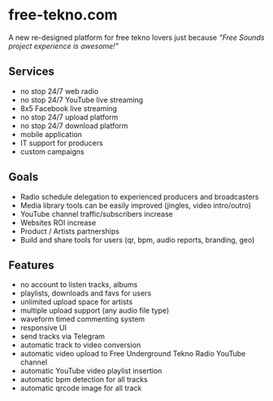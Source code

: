 # free-tekno.com

A new re-designed platform for free tekno lovers just because _"Free Sounds project experience is awesome!"_

## Services

- no stop 24/7 web radio
- no stop 24/7 YouTube live streaming
- 8x5 Facebook live streaming
- no stop 24/7 upload platform
- no stop 24/7 download platform
- mobile application
- IT support for producers
- custom campaigns

## Goals

- Radio schedule delegation to experienced producers and broadcasters
- Media library tools can be easily improved (jingles, video intro/outro)
- YouTube channel traffic/subscribers increase
- Websites ROI increase
- Product / Artists partnerships
- Build and share tools for users (qr, bpm, audio reports, branding, geo)

## Features

- no account to listen tracks, albums
- playlists, downloads and favs for users
- unlimited upload space for artists
- multiple upload support (any audio file type)
- waveform timed commenting system
- responsive UI
- send tracks via Telegram
- automatic track to video conversion
- automatic video upload to Free Underground Tekno Radio YouTube channel
- automatic YouTube video playlist insertion
- automatic bpm detection for all tracks
- automatic qrcode image for all track
